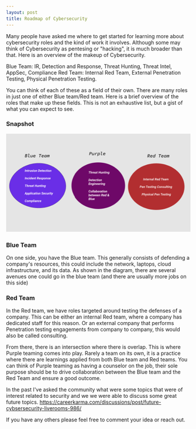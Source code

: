 ```yaml
---
layout: post
title: Roadmap of Cybersecurity
---
```


Many people have asked me where to get started for learning more about cybersecurity roles and the kind of work it involves. Although some may think of Cybersecurity as pentesing or "hacking", it is much broader than that. Here is an overview of the makeup of Cybersecurity.

Blue Team: IR, Detection and Response, Threat Hunting, Threat Intel, AppSec, Compliance
Red Team: Internal Red Team, External Penetration Testing, Physical Penetration Testing.

You can think of each of these as a field of their own. There are many roles in just one of either Blue team/Red team. Here is a brief overview of the roles that make up these fields. This is not an exhaustive list, but a gist of what you can expect to see. 

### Snapshot

![Security Roadmap and Overview](/images/Security_Roadmap.png)

### Blue Team
On one side, you have the Blue team. This generally consists of defending a company's resources, this could include the network, laptops, cloud infrastructure, and its data. As shown in the diagram, there are several avenues one could go in the blue team (and there are usually more jobs on this side)

### Red Team
In the Red team, we have roles targeted around testing the defenses of a company. This can be either an internal Red team, where a company has dedicated staff for this reason. Or an external company that performs Penetration testing engagements from company to company, this would also be called consulting.

From there, there is an intersection where there is overlap. This is where Purple teaming comes into play. Rarely a team on its own, it is a practice where there are learnings applied from both Blue team and Red teams. You can think of Purple teaming as having a counselor on the job, their sole purpose should be to drive collaboration between the Blue team and the Red Team and ensure a good outcome.

In the past I've asked the community what were some topics that were of interest related to security and we we were able to discuss some great future topics.
https://careerkarma.com/discussions/post/future-cybsersecurity-liverooms-986/

If you have any others please feel free to comment your idea or reach out.